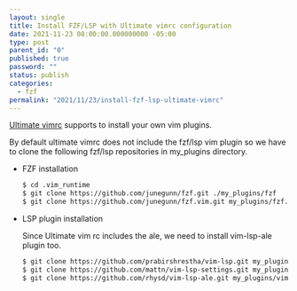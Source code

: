 ```yaml
---
layout: single
title: Install FZF/LSP with Ultimate vimrc configuration
date: 2021-11-23 08:00:00.000000000 -05:00
type: post
parent_id: "0"
published: true
password: ""
status: publish
categories:
  - fzf
permalink: "2021/11/23/install-fzf-lsp-ultimate-vimrc"
---
```


[Ultimate vimrc](https://github.com/amix/vimrc) supports to install your own vim plugins.

By default ultimate vimrc does not include the fzf/lsp vim plugin so we have to clone the following fzf/lsp repositories in my_plugins directory.

- FZF installation

  ```bash
  $ cd .vim_runtime
  $ git clone https://github.com/junegunn/fzf.git ./my_plugins/fzf
  $ git clone https://github.com/junegunn/fzf.vim.git my_plugins/fzf.vim
  ```

- LSP plugin installation

  Since Ultimate vim rc includes the ale, we need to install vim-lsp-ale plugin too.

  ```bash
  $ git clone https://github.com/prabirshrestha/vim-lsp.git my_plugins/vim-lsp
  $ git clone https://github.com/mattn/vim-lsp-settings.git my_plugins/vim-lsp-settings
  $ git clone https://github.com/rhysd/vim-lsp-ale.git my_plugins/vim-lsp-ale
  ```
